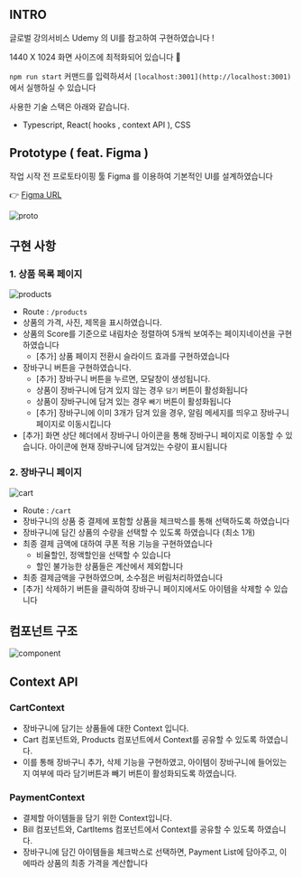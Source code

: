 ## INTRO

글로벌 강의서비스 Udemy 의 UI를 참고하여 구현하였습니다 ! 

1440 X 1024 화면 사이즈에 최적화되어 있습니다 🙂 

`npm run start` 커맨드를 입력하셔서 `[localhost:3001](http://localhost:3001)` 에서 실행하실 수 있습니다

사용한 기술 스택은 아래와 같습니다.

- Typescript, React( hooks , context API ), CSS

## Prototype ( feat. Figma )

작업 시작 전 프로토타이핑 툴 Figma 를 이용하여 기본적인 UI를 설계하였습니다

👉 [Figma URL](https://www.figma.com/file/WudnOVUyiSA0bXBQkvSuS6/Class101-%ED%94%84%EB%A1%A0%ED%8A%B8%EC%97%94%EB%93%9C-%EA%B3%BC%EC%A0%9C?node-id=0%3A1)

![proto](https://media.vlpt.us/images/young_mason/post/56693b11-dc4b-44ca-be05-a1cbf97f639d/image.png)

## 구현 사항

### 1. 상품 목록 페이지

![products](https://media.vlpt.us/images/young_mason/post/522a5346-d4c0-452e-bde7-d88ac9497ef2/cdemy_products.gif)

- Route :  `/products`
- 상품의 가격, 사진, 제목을 표시하였습니다.
- 상품의 Score를 기준으로 내림차순 정렬하여 5개씩 보여주는 페이지네이션을 구현하였습니다
    - [추가] 상품 페이지 전환시 슬라이드 효과를 구현하였습니다
- 장바구니 버튼을 구현하였습니다.
    - [추가] 장바구니 버튼을 누르면, 모달창이 생성됩니다.
    - 상품이 장바구니에 담겨 있지 않는 경우 `담기` 버튼이 활성화됩니다
    - 상품이 장바구니에 담겨 있는 경우 `빼기` 버튼이 활성화됩니다
    - [추가] 장바구니에 이미 3개가 담겨 있을 경우, 알림 메세지를 띄우고 장바구니 페이지로 이동시킵니다
- [추가] 화면 상단 헤더에서 장바구니 아이콘을 통해 장바구니 페이지로 이동할 수 있습니다. 아이콘에 현재 장바구니에 담겨있는 수량이 표시됩니다

### 2. 장바구니 페이지

![cart](https://media.vlpt.us/images/young_mason/post/1279a9a5-8057-403b-a2c8-96b14eebf3c1/cdemy_cart.gif)

- Route : `/cart`
- 장바구니의 상품 중 결제에 포함할 상품을 체크박스를 통해 선택하도록 하였습니다
- 장바구니에 담긴 상품의 수량을 선택할 수 있도록 하였습니다 (최소 1개)
- 최종 결제 금액에 대하여 쿠폰 적용 기능을 구현하였습니다
    - 비율할인, 정액할인을 선택할 수 있습니다
    - 할인 불가능한 상품들은 계산에서 제외합니다
- 최종 결제금액을 구현하였으며, 소수점은 버림처리하였습니다
- [추가] 삭제하기 버튼을 클릭하여 장바구니 페이지에서도 아이템을 삭제할 수 있습니다

## 컴포넌트 구조

![component](https://images.velog.io/images/young_mason/post/b1f52fc1-0606-46d7-b63b-0e0dfaabc191/image.png)

## Context API

### CartContext

- 장바구니에 담기는 상품들에 대한 Context 입니다.
- Cart 컴포넌트와, Products 컴포넌트에서 Context를 공유할 수 있도록 하였습니다.
- 이를 통해 장바구니 추가, 삭제 기능을 구현하였고,  아이템이 장바구니에 들어있는지 여부에 따라 담기버튼과 빼기 버튼이 활성화되도록 하였습니다.

### PaymentContext

- 결제할 아이템들을 담기 위한 Context입니다.
- Bill 컴포넌트와, CartItems 컴포넌트에서 Context를 공유할 수 있도록 하였습니다.
- 장바구니에 담긴 아이템들을 체크박스로 선택하면, Payment List에 담아주고, 이에따라 상품의 최종 가격을 계산합니다
